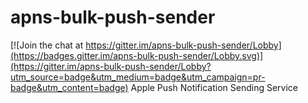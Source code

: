 # apns-bulk-push-sender

[![Join the chat at https://gitter.im/apns-bulk-push-sender/Lobby](https://badges.gitter.im/apns-bulk-push-sender/Lobby.svg)](https://gitter.im/apns-bulk-push-sender/Lobby?utm_source=badge&utm_medium=badge&utm_campaign=pr-badge&utm_content=badge)
Apple Push Notification Sending Service
